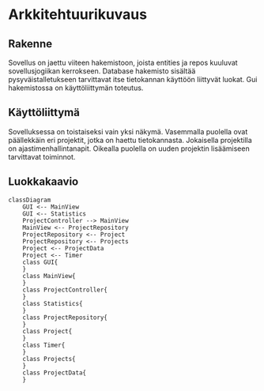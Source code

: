 # Arkkitehtuurikuvaus

## Rakenne

Sovellus on jaettu viiteen hakemistoon, joista entities ja repos kuuluvat sovellusjogiikan kerrokseen. Database hakemisto sisältää pysyväistalletukseen tarvittavat itse tietokannan käyttöön liittyvät luokat. Gui hakemistossa on käyttöliittymän toteutus.

## Käyttöliittymä

Sovelluksessa on toistaiseksi vain yksi näkymä. Vasemmalla puolella ovat päällekkäin eri projektit, jotka on haettu tietokannasta. Jokaisella projektilla on ajastimenhallintanapit. Oikealla puolella on uuden projektin lisäämiseen tarvittavat toiminnot.

## Luokkakaavio

```mermaid
classDiagram
    GUI <-- MainView
    GUI <-- Statistics
    ProjectController --> MainView
    MainView <-- ProjectRepository
    ProjectRepository <-- Project
    ProjectRepository <-- Projects
    Project <-- ProjectData
    Project <-- Timer
    class GUI{
    }
    class MainView{
    }
    class ProjectController{
    }
    class Statistics{
    }
    class ProjectRepository{
    }
    class Project{
    }
    class Timer{
    }
    class Projects{
    }
    class ProjectData{
    }
```
